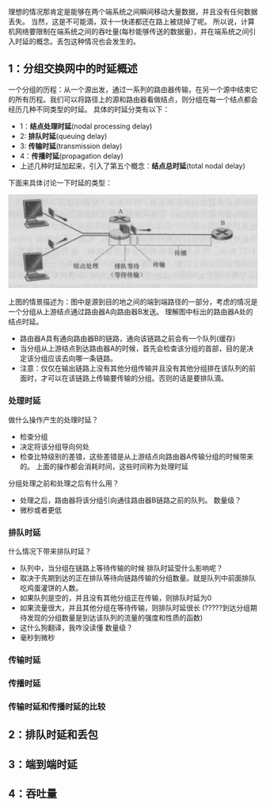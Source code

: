 理想的情况那肯定是能够在两个端系统之间瞬间移动大量数据，并且没有任何数据丢失。
当然，这是不可能滴，双十一快递都还在路上被烧掉了呢。
所以说，计算机网络要限制在端系统之间的吞吐量(每秒能够传送的数据量)，并在端系统之间引入时延的概念。丢包这种情况也会发生的。

## 1：分组交换网中的时延概述
一个分组的历程：从一个源出发，通过一系列的路由器传输，在另一个源中结束它的所有历程。我们可以将路径上的源和路由器看做结点，则分组在每一个结点都会经历几种不同类型的时延。
具体的时延分类有以下：
  - 1：**结点处理时延**(nodal processing delay)
  - 2: **排队时延**(queuing delay)
  - 3: **传输时延**(transmission delay)
  - 4：**传播时延**(propagation delay)
  - 上述几种时延加起来，引入了第五个概念：**结点总时延**(total nodal delay)


下面来具体讨论一下时延的类型：

  ![路由器A的结点时延](assets/markdown-img-paste-20191119214954591.png)

上图的情景描述为：图中是源到目的地之间的端到端路径的一部分，考虑的情况是一个分组从上游结点通过路由器A向路由器B发送。
理解图中标出的路由器A处的结点时延。
  - 路由器A具有通向路由器B的链路，通向该链路之前会有一个队列(缓存)
  - 当分组从上游结点到达路由器A的时候，首先会检查该分组的首部，目的是决定该分组应该去向哪一条链路。
  - 注意：仅仅在输出链路上没有其他分组传输并且没有其他分组排在该队列的前面时，才可以在该链路上传输要传输的分组。否则的话是要排队滴。

### 处理时延
做什么操作产生的处理时延？
  - 检查分组
  - 决定将该分组导向何处
  - 检查比特级别的差错，这些差错是从上游结点向路由器A传输分组的时候带来的。
上面的操作都会消耗时间，这些时间称为处理时延

分组处理之前和处理之后有什么用？
  - 处理之后，路由器将该分组引向通往路由器B链路之前的队列。
数量级？
  - 微秒或者更低
### 排队时延
什么情况下带来排队时延？
  - 队列中，当分组在链路上等待传输的时候
排队时延受什么影响呢？
  - 取决于先期到达的正在排队等待向链路传输的分组数量。就是队列中前面排队吃鸡蛋灌饼的人数。
  - 如果队列是空的，并且没有其他分组正在传输，则排队时延为0
  - 如果流量很大，并且其他分组在等待传输，则排队时延很长
(?????到达分组期待发现的分组数量是到达该队列的流量的强度和性质的函数)
  - 这什么狗翻译，我咋没读懂
数量级？
  - 毫秒到微秒
### 传输时延
### 传播时延
### 传输时延和传播时延的比较

## 2：排队时延和丢包
## 3：端到端时延
## 4：吞吐量
